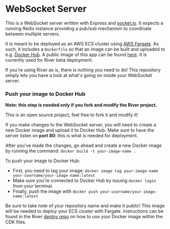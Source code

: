 # WebSocket Server

This is a WebSocket server written with Express and [socket.io](https://socket.io/). It expects a running Redis instance providing a pub/sub mechanism to coordinate between multiple servers.

It is meant to be deployed as an AWS ECS cluster using [AWS Fargate](https://aws.amazon.com/fargate/). As such, it includes a `Dockerfile` so that an image can be built and uploaded to e.g. [Docker Hub](https://hub.docker.com/). A public image of this app can be found [here](https://hub.docker.com/repository/docker/catherinemond/river-demo-redis). It is currently used for River beta deployment.

If you're using River as is, there is nothing you need to do! This repository simply lets you have a look at what's going on inside your WebSocket server.

### Push your image to Docker Hub

**Note: this step is needed only if you fork and modify the River project.**

This is an open source project, feel free to fork it and modify it!

If you make changes to the WebSocket server, you will need to create a new Docker image and upload it to Docker Hub. Make sure to have the server listen on **port 80**: this is what is needed for deployment.

After you've made the changes, go ahead and create a new Docker image by running the command: `docker build -t your-image-name .`

To push your image to Docker Hub:

- First, you need to tag your image: `docker image tag your-image-name your-username/your-image-name:latest`
- Make sure you're connected to Docker Hub by issuing `docker login` from your terminal.
- Finally, push the image with `docker push your-username/your-image-name:latest`

Be sure to take note of your repository name and make it public! This image will be needed to deploy your ECS cluster with Fargate. Instructions can be found in the River [deploy repo](https://github.com/river-live/deploy) on how to use your Docker image within the CDK files.
